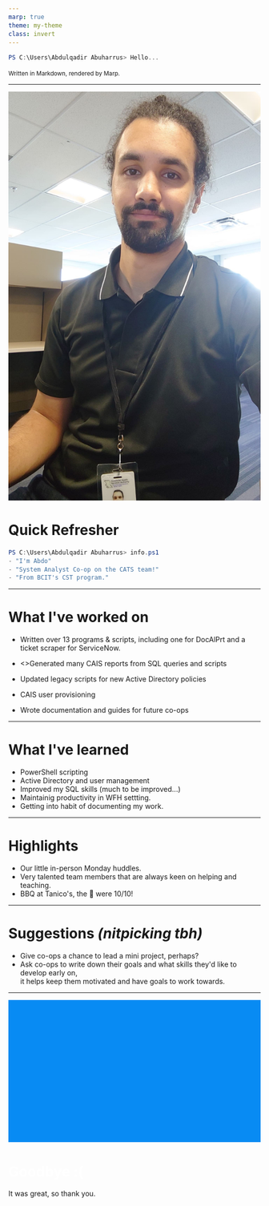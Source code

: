 ```yaml
---
marp: true
theme: my-theme
class: invert
--- 
```

```PowerShell
PS C:\Users\Abdulqadir Abuharrus> Hello...
```
<small>Written in Markdown, rendered by Marp.</small>

---
![bg left height:5in](media/work.jpg)
# Quick Refresher
<!-- <ul>
<li>I'm Abdo</li>
<li>System Analyst Co-op on the CATS team!</li>
<li>From BCIT's CST program.</li>
</ul> -->
```PowerShell
PS C:\Users\Abdulqadir Abuharrus> info.ps1
- "I'm Abdo"
- "System Analyst Co-op on the CATS team!"
- "From BCIT's CST program."
```

---
# What I've worked on
<div>
<ul>
<li>
    <p>Written over 13 programs & scripts, including one for DocAlPrt and a ticket scraper for ServiceNow.</p>
</li>
<li>
    <>Generated many CAIS reports from SQL queries and scripts</>
</li>
<li>
    <p>Updated legacy scripts for new Active Directory policies</p>
</li>
<li>
    <p>CAIS user provisioning</p>
</li>
<li>
    <p>Wrote documentation and guides for future co-ops</p>
</li>
<!-- <li>
    <small></small>
</li> -->
</ul>
</div>

---
# What I've learned
<div>
<ul>
<li>PowerShell scripting</li>
<li>Active Directory and user management</li>
<li>Improved my SQL skills (much to be improved...)</li>
<li>Maintainig productivity in WFH settting.</li>
<li>Getting into habit of documenting my work.</li>
</ul>
</div>

---
# Highlights
<ul>
<li>Our little in-person Monday huddles.</li>
<li>Very talented team members that are always keen on helping and teaching.</li>
<li>BBQ at Tanico's, the 🍔 were 10/10!</li>
</ul>

---
# Suggestions _(nitpicking tbh)_
<div>
<ul>
<li>Give co-ops a chance to lead a mini project, perhaps?</li>
<li>Ask co-ops to write down their goals and what skills they'd like to develop early on, <br> it helps keep them motivated and have goals to work towards.</li>
</ul>
</div>

---
![bg](media/bsod-bg.jpg)
<div>
    <h1><span style="color: #ffff">Goodbye :(</span></h1>
    <p>It was great, so thank you.</p>
</div>
